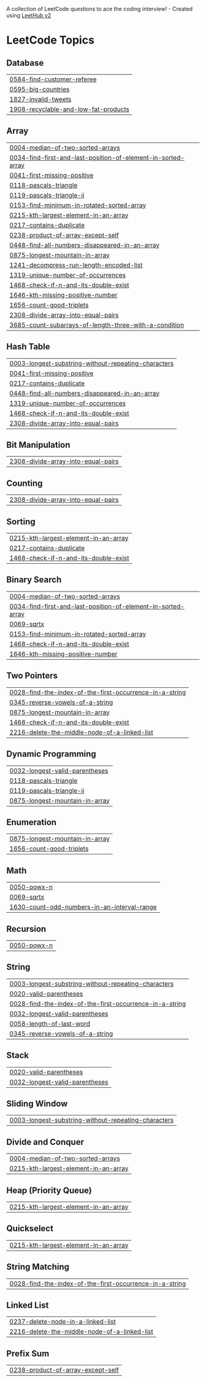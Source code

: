 A collection of LeetCode questions to ace the coding interview! - Created using [LeetHub v2](https://github.com/arunbhardwaj/LeetHub-2.0)
<!---LeetCode Topics Start-->
# LeetCode Topics
## Database
|  |
| ------- |
| [0584-find-customer-referee](https://github.com/Pradeeppachiyappan/leetcode/tree/master/0584-find-customer-referee) |
| [0595-big-countries](https://github.com/Pradeeppachiyappan/leetcode/tree/master/0595-big-countries) |
| [1827-invalid-tweets](https://github.com/Pradeeppachiyappan/leetcode/tree/master/1827-invalid-tweets) |
| [1908-recyclable-and-low-fat-products](https://github.com/Pradeeppachiyappan/leetcode/tree/master/1908-recyclable-and-low-fat-products) |
## Array
|  |
| ------- |
| [0004-median-of-two-sorted-arrays](https://github.com/Pradeeppachiyappan/leetcode/tree/master/0004-median-of-two-sorted-arrays) |
| [0034-find-first-and-last-position-of-element-in-sorted-array](https://github.com/Pradeeppachiyappan/leetcode/tree/master/0034-find-first-and-last-position-of-element-in-sorted-array) |
| [0041-first-missing-positive](https://github.com/Pradeeppachiyappan/leetcode/tree/master/0041-first-missing-positive) |
| [0118-pascals-triangle](https://github.com/Pradeeppachiyappan/leetcode/tree/master/0118-pascals-triangle) |
| [0119-pascals-triangle-ii](https://github.com/Pradeeppachiyappan/leetcode/tree/master/0119-pascals-triangle-ii) |
| [0153-find-minimum-in-rotated-sorted-array](https://github.com/Pradeeppachiyappan/leetcode/tree/master/0153-find-minimum-in-rotated-sorted-array) |
| [0215-kth-largest-element-in-an-array](https://github.com/Pradeeppachiyappan/leetcode/tree/master/0215-kth-largest-element-in-an-array) |
| [0217-contains-duplicate](https://github.com/Pradeeppachiyappan/leetcode/tree/master/0217-contains-duplicate) |
| [0238-product-of-array-except-self](https://github.com/Pradeeppachiyappan/leetcode/tree/master/0238-product-of-array-except-self) |
| [0448-find-all-numbers-disappeared-in-an-array](https://github.com/Pradeeppachiyappan/leetcode/tree/master/0448-find-all-numbers-disappeared-in-an-array) |
| [0875-longest-mountain-in-array](https://github.com/Pradeeppachiyappan/leetcode/tree/master/0875-longest-mountain-in-array) |
| [1241-decompress-run-length-encoded-list](https://github.com/Pradeeppachiyappan/leetcode/tree/master/1241-decompress-run-length-encoded-list) |
| [1319-unique-number-of-occurrences](https://github.com/Pradeeppachiyappan/leetcode/tree/master/1319-unique-number-of-occurrences) |
| [1468-check-if-n-and-its-double-exist](https://github.com/Pradeeppachiyappan/leetcode/tree/master/1468-check-if-n-and-its-double-exist) |
| [1646-kth-missing-positive-number](https://github.com/Pradeeppachiyappan/leetcode/tree/master/1646-kth-missing-positive-number) |
| [1656-count-good-triplets](https://github.com/Pradeeppachiyappan/leetcode/tree/master/1656-count-good-triplets) |
| [2308-divide-array-into-equal-pairs](https://github.com/Pradeeppachiyappan/leetcode/tree/master/2308-divide-array-into-equal-pairs) |
| [3685-count-subarrays-of-length-three-with-a-condition](https://github.com/Pradeeppachiyappan/leetcode/tree/master/3685-count-subarrays-of-length-three-with-a-condition) |
## Hash Table
|  |
| ------- |
| [0003-longest-substring-without-repeating-characters](https://github.com/Pradeeppachiyappan/leetcode/tree/master/0003-longest-substring-without-repeating-characters) |
| [0041-first-missing-positive](https://github.com/Pradeeppachiyappan/leetcode/tree/master/0041-first-missing-positive) |
| [0217-contains-duplicate](https://github.com/Pradeeppachiyappan/leetcode/tree/master/0217-contains-duplicate) |
| [0448-find-all-numbers-disappeared-in-an-array](https://github.com/Pradeeppachiyappan/leetcode/tree/master/0448-find-all-numbers-disappeared-in-an-array) |
| [1319-unique-number-of-occurrences](https://github.com/Pradeeppachiyappan/leetcode/tree/master/1319-unique-number-of-occurrences) |
| [1468-check-if-n-and-its-double-exist](https://github.com/Pradeeppachiyappan/leetcode/tree/master/1468-check-if-n-and-its-double-exist) |
| [2308-divide-array-into-equal-pairs](https://github.com/Pradeeppachiyappan/leetcode/tree/master/2308-divide-array-into-equal-pairs) |
## Bit Manipulation
|  |
| ------- |
| [2308-divide-array-into-equal-pairs](https://github.com/Pradeeppachiyappan/leetcode/tree/master/2308-divide-array-into-equal-pairs) |
## Counting
|  |
| ------- |
| [2308-divide-array-into-equal-pairs](https://github.com/Pradeeppachiyappan/leetcode/tree/master/2308-divide-array-into-equal-pairs) |
## Sorting
|  |
| ------- |
| [0215-kth-largest-element-in-an-array](https://github.com/Pradeeppachiyappan/leetcode/tree/master/0215-kth-largest-element-in-an-array) |
| [0217-contains-duplicate](https://github.com/Pradeeppachiyappan/leetcode/tree/master/0217-contains-duplicate) |
| [1468-check-if-n-and-its-double-exist](https://github.com/Pradeeppachiyappan/leetcode/tree/master/1468-check-if-n-and-its-double-exist) |
## Binary Search
|  |
| ------- |
| [0004-median-of-two-sorted-arrays](https://github.com/Pradeeppachiyappan/leetcode/tree/master/0004-median-of-two-sorted-arrays) |
| [0034-find-first-and-last-position-of-element-in-sorted-array](https://github.com/Pradeeppachiyappan/leetcode/tree/master/0034-find-first-and-last-position-of-element-in-sorted-array) |
| [0069-sqrtx](https://github.com/Pradeeppachiyappan/leetcode/tree/master/0069-sqrtx) |
| [0153-find-minimum-in-rotated-sorted-array](https://github.com/Pradeeppachiyappan/leetcode/tree/master/0153-find-minimum-in-rotated-sorted-array) |
| [1468-check-if-n-and-its-double-exist](https://github.com/Pradeeppachiyappan/leetcode/tree/master/1468-check-if-n-and-its-double-exist) |
| [1646-kth-missing-positive-number](https://github.com/Pradeeppachiyappan/leetcode/tree/master/1646-kth-missing-positive-number) |
## Two Pointers
|  |
| ------- |
| [0028-find-the-index-of-the-first-occurrence-in-a-string](https://github.com/Pradeeppachiyappan/leetcode/tree/master/0028-find-the-index-of-the-first-occurrence-in-a-string) |
| [0345-reverse-vowels-of-a-string](https://github.com/Pradeeppachiyappan/leetcode/tree/master/0345-reverse-vowels-of-a-string) |
| [0875-longest-mountain-in-array](https://github.com/Pradeeppachiyappan/leetcode/tree/master/0875-longest-mountain-in-array) |
| [1468-check-if-n-and-its-double-exist](https://github.com/Pradeeppachiyappan/leetcode/tree/master/1468-check-if-n-and-its-double-exist) |
| [2216-delete-the-middle-node-of-a-linked-list](https://github.com/Pradeeppachiyappan/leetcode/tree/master/2216-delete-the-middle-node-of-a-linked-list) |
## Dynamic Programming
|  |
| ------- |
| [0032-longest-valid-parentheses](https://github.com/Pradeeppachiyappan/leetcode/tree/master/0032-longest-valid-parentheses) |
| [0118-pascals-triangle](https://github.com/Pradeeppachiyappan/leetcode/tree/master/0118-pascals-triangle) |
| [0119-pascals-triangle-ii](https://github.com/Pradeeppachiyappan/leetcode/tree/master/0119-pascals-triangle-ii) |
| [0875-longest-mountain-in-array](https://github.com/Pradeeppachiyappan/leetcode/tree/master/0875-longest-mountain-in-array) |
## Enumeration
|  |
| ------- |
| [0875-longest-mountain-in-array](https://github.com/Pradeeppachiyappan/leetcode/tree/master/0875-longest-mountain-in-array) |
| [1656-count-good-triplets](https://github.com/Pradeeppachiyappan/leetcode/tree/master/1656-count-good-triplets) |
## Math
|  |
| ------- |
| [0050-powx-n](https://github.com/Pradeeppachiyappan/leetcode/tree/master/0050-powx-n) |
| [0069-sqrtx](https://github.com/Pradeeppachiyappan/leetcode/tree/master/0069-sqrtx) |
| [1630-count-odd-numbers-in-an-interval-range](https://github.com/Pradeeppachiyappan/leetcode/tree/master/1630-count-odd-numbers-in-an-interval-range) |
## Recursion
|  |
| ------- |
| [0050-powx-n](https://github.com/Pradeeppachiyappan/leetcode/tree/master/0050-powx-n) |
## String
|  |
| ------- |
| [0003-longest-substring-without-repeating-characters](https://github.com/Pradeeppachiyappan/leetcode/tree/master/0003-longest-substring-without-repeating-characters) |
| [0020-valid-parentheses](https://github.com/Pradeeppachiyappan/leetcode/tree/master/0020-valid-parentheses) |
| [0028-find-the-index-of-the-first-occurrence-in-a-string](https://github.com/Pradeeppachiyappan/leetcode/tree/master/0028-find-the-index-of-the-first-occurrence-in-a-string) |
| [0032-longest-valid-parentheses](https://github.com/Pradeeppachiyappan/leetcode/tree/master/0032-longest-valid-parentheses) |
| [0058-length-of-last-word](https://github.com/Pradeeppachiyappan/leetcode/tree/master/0058-length-of-last-word) |
| [0345-reverse-vowels-of-a-string](https://github.com/Pradeeppachiyappan/leetcode/tree/master/0345-reverse-vowels-of-a-string) |
## Stack
|  |
| ------- |
| [0020-valid-parentheses](https://github.com/Pradeeppachiyappan/leetcode/tree/master/0020-valid-parentheses) |
| [0032-longest-valid-parentheses](https://github.com/Pradeeppachiyappan/leetcode/tree/master/0032-longest-valid-parentheses) |
## Sliding Window
|  |
| ------- |
| [0003-longest-substring-without-repeating-characters](https://github.com/Pradeeppachiyappan/leetcode/tree/master/0003-longest-substring-without-repeating-characters) |
## Divide and Conquer
|  |
| ------- |
| [0004-median-of-two-sorted-arrays](https://github.com/Pradeeppachiyappan/leetcode/tree/master/0004-median-of-two-sorted-arrays) |
| [0215-kth-largest-element-in-an-array](https://github.com/Pradeeppachiyappan/leetcode/tree/master/0215-kth-largest-element-in-an-array) |
## Heap (Priority Queue)
|  |
| ------- |
| [0215-kth-largest-element-in-an-array](https://github.com/Pradeeppachiyappan/leetcode/tree/master/0215-kth-largest-element-in-an-array) |
## Quickselect
|  |
| ------- |
| [0215-kth-largest-element-in-an-array](https://github.com/Pradeeppachiyappan/leetcode/tree/master/0215-kth-largest-element-in-an-array) |
## String Matching
|  |
| ------- |
| [0028-find-the-index-of-the-first-occurrence-in-a-string](https://github.com/Pradeeppachiyappan/leetcode/tree/master/0028-find-the-index-of-the-first-occurrence-in-a-string) |
## Linked List
|  |
| ------- |
| [0237-delete-node-in-a-linked-list](https://github.com/Pradeeppachiyappan/leetcode/tree/master/0237-delete-node-in-a-linked-list) |
| [2216-delete-the-middle-node-of-a-linked-list](https://github.com/Pradeeppachiyappan/leetcode/tree/master/2216-delete-the-middle-node-of-a-linked-list) |
## Prefix Sum
|  |
| ------- |
| [0238-product-of-array-except-self](https://github.com/Pradeeppachiyappan/leetcode/tree/master/0238-product-of-array-except-self) |
<!---LeetCode Topics End-->